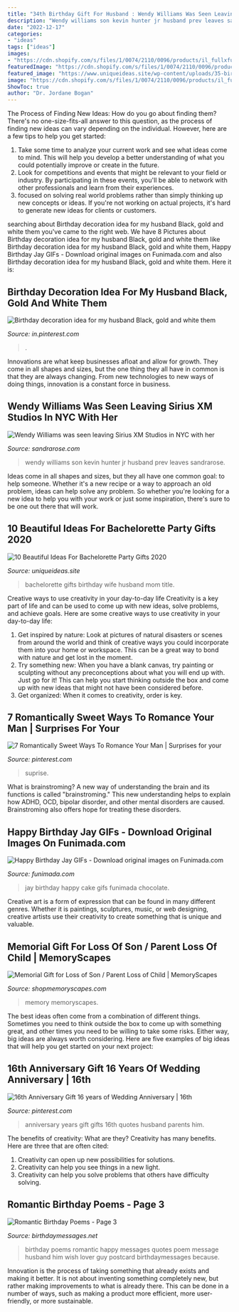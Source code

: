 ```yaml
---
title: "34th Birthday Gift For Husband : Wendy Williams Was Seen Leaving Sirius Xm Studios In Nyc With Her"
description: "Wendy williams son kevin hunter jr husband prev leaves sandrarose"
date: "2022-12-17"
categories:
- "ideas"
tags: ["ideas"]
images:
- "https://cdn.shopify.com/s/files/1/0074/2110/0096/products/il_fullxfull.1448340502_b0q0_1024x1024@2x.jpg?v=1613032079"
featuredImage: "https://cdn.shopify.com/s/files/1/0074/2110/0096/products/il_fullxfull.1448340502_b0q0_1024x1024@2x.jpg?v=1613032079"
featured_image: "https://www.uniqueideas.site/wp-content/uploads/35-birthday-gifts-ideas-for-her-mom-wife-husband-birthday-7.jpg"
image: "https://cdn.shopify.com/s/files/1/0074/2110/0096/products/il_fullxfull.1448340502_b0q0_1024x1024@2x.jpg?v=1613032079"
ShowToc: true
author: "Dr. Jordane Bogan"
---
```



The Process of Finding New Ideas: How do you go about finding them?
There's no one-size-fits-all answer to this question, as the process of finding new ideas can vary depending on the individual. However, here are a few tips to help you get started: 
1. Take some time to analyze your current work and see what ideas come to mind. This will help you develop a better understanding of what you could potentially improve or create in the future. 
2. Look for competitions and events that might be relevant to your field or industry. By participating in these events, you'll be able to network with other professionals and learn from their experiences. 
3. focused on solving real world problems rather than simply thinking up new concepts or ideas. If you're not working on actual projects, it's hard to generate new ideas for clients or customers. 

	

		
searching about Birthday decoration idea for my husband Black, gold and white them you've came to the right web. We have 8 Pictures about Birthday decoration idea for my husband Black, gold and white them like Birthday decoration idea for my husband Black, gold and white them, Happy Birthday Jay GIFs - Download original images on Funimada.com and also Birthday decoration idea for my husband Black, gold and white them. Here it is:
		
    
## Birthday Decoration Idea For My Husband Black, Gold And White Them

<img loading=lazy src="https://i.pinimg.com/736x/ee/d3/e6/eed3e6a18a51ae6ef93db22267e77cc1.jpg" onerror="this.onerror=null;this.src='https://tse4.mm.bing.net/th?id=OIP.I0dTuo-Qv7IBu03O_q-MQgHaJ3&amp;pid=15.1';" alt="Birthday decoration idea for my husband Black, gold and white them">

_Source: in.pinterest.com_

>. 

	

Innovations are what keep businesses afloat and allow for growth. They come in all shapes and sizes, but the one thing they all have in common is that they are always changing. From new technologies to new ways of doing things, innovation is a constant force in business.

    
## Wendy Williams Was Seen Leaving Sirius XM Studios In NYC With Her

<img loading=lazy src="https://sandrarose.com/wp-content/uploads/2018/06/BGUS_1263994_006.jpg" onerror="this.onerror=null;this.src='https://tse1.mm.bing.net/th?id=OIP.3qQVtU5Wco-kmDnhcvDhbgHaLH&amp;pid=15.1';" alt="Wendy Williams was seen leaving Sirius XM Studios in NYC with her">

_Source: sandrarose.com_

>wendy williams son kevin hunter jr husband prev leaves sandrarose. 

	

Ideas come in all shapes and sizes, but they all have one common goal: to help someone. Whether it's a new recipe or a way to approach an old problem, ideas can help solve any problem. So whether you're looking for a new idea to help you with your work or just some inspiration, there's sure to be one out there that will work.

    
## 10 Beautiful Ideas For Bachelorette Party Gifts 2020

<img loading=lazy src="https://www.uniqueideas.site/wp-content/uploads/35-birthday-gifts-ideas-for-her-mom-wife-husband-birthday-7.jpg" onerror="this.onerror=null;this.src='https://tse2.mm.bing.net/th?id=OIP.0dVr3pYsTHxSXgS4tYUC6gHaNK&amp;pid=15.1';" alt="10 Beautiful Ideas For Bachelorette Party Gifts 2020">

_Source: uniqueideas.site_

>bachelorette gifts birthday wife husband mom title. 

	

Creative ways to use creativity in your day-to-day life
Creativity is a key part of life and can be used to come up with new ideas, solve problems, and achieve goals. Here are some creative ways to use creativity in your day-to-day life:
1. Get inspired by nature: Look at pictures of natural disasters or scenes from around the world and think of creative ways you could incorporate them into your home or workspace. This can be a great way to bond with nature and get lost in the moment.
2. Try something new: When you have a blank canvas, try painting or sculpting without any preconceptions about what you will end up with. Just go for it! This can help you start thinking outside the box and come up with new ideas that might not have been considered before.
3. Get organized: When it comes to creativity, order is key.

    
## 7 Romantically Sweet Ways To Romance Your Man | Surprises For Your

<img loading=lazy src="https://i.pinimg.com/736x/0b/74/52/0b7452224a3b67acb14bb6432c65f12d.jpg" onerror="this.onerror=null;this.src='https://tse2.mm.bing.net/th?id=OIP.9tMtMcXnTpndnLInfeI0PAAAAA&amp;pid=15.1';" alt="7 Romantically Sweet Ways To Romance Your Man | Surprises for your">

_Source: pinterest.com_

>suprise. 

	

What is brainstroming?
A new way of understanding the brain and its functions is called "brainstroming." This new understanding helps to explain how ADHD, OCD, bipolar disorder, and other mental disorders are caused. Brainstroming also offers hope for treating these disorders.

    
## Happy Birthday Jay GIFs - Download Original Images On Funimada.com

<img loading=lazy src="https://www.funimada.com/assets/images/cards/big/jay-11.gif" onerror="this.onerror=null;this.src='https://tse1.mm.bing.net/th?id=OIP.tGYBrgkW3LyWycms4n4IvwHaHa&amp;pid=15.1';" alt="Happy Birthday Jay GIFs - Download original images on Funimada.com">

_Source: funimada.com_

>jay birthday happy cake gifs funimada chocolate. 

	

Creative art is a form of expression that can be found in many different genres. Whether it is paintings, sculptures, music, or web designing, creative artists use their creativity to create something that is unique and valuable.

    
## Memorial Gift For Loss Of Son / Parent Loss Of Child | MemoryScapes

<img loading=lazy src="https://cdn.shopify.com/s/files/1/0074/2110/0096/products/il_fullxfull.1448340502_b0q0_1024x1024@2x.jpg?v=1613032079" onerror="this.onerror=null;this.src='https://tse1.mm.bing.net/th?id=OIP.cc0ifdPXWWVleLS_BFw9-wHaIz&amp;pid=15.1';" alt="Memorial Gift for Loss of Son / Parent Loss of Child | MemoryScapes">

_Source: shopmemoryscapes.com_

>memory memoryscapes. 

	

The best ideas often come from a combination of different things. Sometimes you need to think outside the box to come up with something great, and other times you need to be willing to take some risks. Either way, big ideas are always worth considering. Here are five examples of big ideas that will help you get started on your next project: 

    
## 16th Anniversary Gift 16 Years Of Wedding Anniversary | 16th

<img loading=lazy src="https://i.pinimg.com/736x/f2/20/e4/f220e414019fe753717ee63c319d7e6a.jpg" onerror="this.onerror=null;this.src='https://tse1.mm.bing.net/th?id=OIP.Hx9XgM7sRLFq3b-EC5uq1AHaGy&amp;pid=15.1';" alt="16th Anniversary Gift 16 years of Wedding Anniversary | 16th">

_Source: pinterest.com_

>anniversary years gift gifts 16th quotes husband parents him. 

	

The benefits of creativity: What are they?
Creativity has many benefits. Here are three that are often cited: 
1) Creativity can open up new possibilities for solutions. 
2) Creativity can help you see things in a new light. 
3) Creativity can help you solve problems that others have difficulty solving.

    
## Romantic Birthday Poems - Page 3

<img loading=lazy src="https://www.birthdaymessages.net/images/romantic-birthday-poems8A.jpg" onerror="this.onerror=null;this.src='https://tse4.mm.bing.net/th?id=OIP.bny8yI2t44_ZmWANBsEw1QHaKP&amp;pid=15.1';" alt="Romantic Birthday Poems - Page 3">

_Source: birthdaymessages.net_

>birthday poems romantic happy messages quotes poem message husband him wish lover guy postcard birthdaymessages because. 

	

Innovation is the process of taking something that already exists and making it better. It is not about inventing something completely new, but rather making improvements to what is already there. This can be done in a number of ways, such as making a product more efficient, more user-friendly, or more sustainable.

